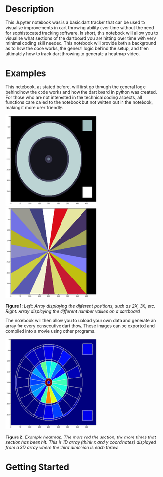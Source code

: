 # Description
This Jupyter notebook was is a basic dart tracker that can be used to visualize improvements in dart throwing ability over time without the need for sophistocated tracking software. In short, this notebook will allow you to visualize what sections of the dartboard you are hitting over time with very minimal coding skill needed. This notebook will provide both a background as to how the code works, the general logic behind the setup, and then ultimately how to track dart throwing to generate a heatmap video.
# Examples
This notebook, as stated before, will first go through the general logic behind how the code works and how the dart board in python was created. For those who are not interested in the technical coding aspects, all functions care called to the notebook but not written out in the notebook, making it more user friendly.

<img src="position_array.jpeg" width="300" height="300"><img src="numbervalue_array.jpeg" width="300" height="300">


**Figure 1**: *Left: Array displaying the different positions, such as 2X, 3X, etc. Right: Array displaying the different number values on a dartboard*

The notebook will then allow you to upload your own data and generate an array for every consecutive dart thow. These images can be exported and compiled into a movie using other programs.

<img src="heatmap_ex1.jpeg" width="300" height="300">

**Figure 2**: *Example heatmap. The more red the section, the more times that section has been hit. This is 1D array (think x and y coordinates) displayed from a 3D array where the third dimenion is each throw.*

# Getting Started




